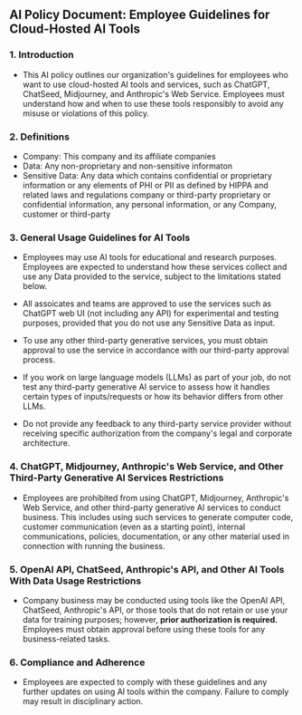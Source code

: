 ## AI Policy Document: Employee Guidelines for Cloud-Hosted AI Tools

### 1. Introduction
- This AI policy outlines our organization's guidelines for employees who want to use cloud-hosted AI tools and services, such as ChatGPT, ChatSeed, Midjourney, and Anthropic's Web Service. Employees must understand how and when to use these tools responsibly to avoid any misuse or violations of this policy.

### 2. Definitions
- Company: This company and its affiliate companies
- Data: Any non-proprietary and non-sensitive informaton 
- Sensitive Data:  Any data which contains confidential or proprietary information or any elements of PHI or PII as defined by HIPPA and related laws and regulations
company or third-party proprietary or confidential information, any personal information, or any Company, customer or third-party

### 3. General Usage Guidelines for AI Tools

- Employees may use AI tools for educational and research purposes. Employees are expected to understand how these services collect and use any Data provided to the service, subject to the limitations stated below.

- All assoicates and teams are approved to use the services such as ChatGPT web UI (not including any API) for experimental and testing purposes, provided that you do not use any Sensitive Data as input.

- To use any other third-party generative services, you must obtain approval to use the service in accordance with our third-party approval process.

- If you work on large language models (LLMs) as part of your job, do not test any third-party generative AI service to assess how it handles certain types of inputs/requests or how its behavior differs from other LLMs.

- Do not provide any feedback to any third-party service provider without receiving specific authorization from the company's legal and corporate architecture.

### 4. ChatGPT, Midjourney, Anthropic's Web Service, and Other Third-Party Generative AI Services Restrictions

- Employees are prohibited from using ChatGPT, Midjourney, Anthropic's Web Service, and other third-party generative AI services to conduct business. This includes using such services to generate computer code, customer communication (even as a starting point), internal communications, policies, documentation, or any other material used in connection with running the business.

### 5. OpenAI API, ChatSeed, Anthropic's API, and Other AI Tools With Data Usage Restrictions

- Company business may be conducted using tools like the OpenAI API, ChatSeed, Anthropic's API, or those tools that do not retain or use your data for training purposes; however, **prior authorization is required.** Employees must obtain approval before using these tools for any business-related tasks.

### 6. Compliance and Adherence

- Employees are expected to comply with these guidelines and any further updates on using AI tools within the company. Failure to comply may result in disciplinary action.
